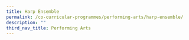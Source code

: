 ```yaml
---
title: Harp Ensemble
permalink: /co-curricular-programmes/performing-arts/harp-ensemble/
description: ""
third_nav_title: Performing Arts
---
```

